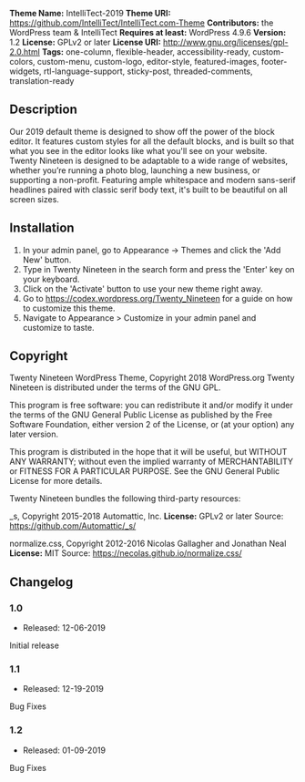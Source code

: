 **Theme Name:** IntelliTect-2019
**Theme URI:** https://github.com/IntelliTect/IntelliTect.com-Theme
**Contributors:** the WordPress team & IntelliTect
**Requires at least:** WordPress 4.9.6
**Version:** 1.2
**License:** GPLv2 or later
**License URI:** http://www.gnu.org/licenses/gpl-2.0.html
**Tags:** one-column, flexible-header, accessibility-ready, custom-colors, custom-menu, custom-logo, editor-style, featured-images, footer-widgets, rtl-language-support, sticky-post, threaded-comments, translation-ready

## Description

Our 2019 default theme is designed to show off the power of the block editor. It features custom styles for all the default blocks, and is built so that what you see in the editor looks like what you'll see on your website. Twenty Nineteen is designed to be adaptable to a wide range of websites, whether you’re running a photo blog, launching a new business, or supporting a non-profit. Featuring ample whitespace and modern sans-serif headlines paired with classic serif body text, it's built to be beautiful on all screen sizes.

## Installation

1. In your admin panel, go to Appearance -> Themes and click the 'Add New' button.
2. Type in Twenty Nineteen in the search form and press the 'Enter' key on your keyboard.
3. Click on the 'Activate' button to use your new theme right away.
4. Go to https://codex.wordpress.org/Twenty_Nineteen for a guide on how to customize this theme.
5. Navigate to Appearance > Customize in your admin panel and customize to taste.

## Copyright

Twenty Nineteen WordPress Theme, Copyright 2018 WordPress.org
Twenty Nineteen is distributed under the terms of the GNU GPL.

This program is free software: you can redistribute it and/or modify
it under the terms of the GNU General Public License as published by
the Free Software Foundation, either version 2 of the License, or
(at your option) any later version.

This program is distributed in the hope that it will be useful,
but WITHOUT ANY WARRANTY; without even the implied warranty of
MERCHANTABILITY or FITNESS FOR A PARTICULAR PURPOSE. See the
GNU General Public License for more details.

Twenty Nineteen bundles the following third-party resources:

_s, Copyright 2015-2018 Automattic, Inc.
**License:** GPLv2 or later
Source: https://github.com/Automattic/_s/

normalize.css, Copyright 2012-2016 Nicolas Gallagher and Jonathan Neal
**License:** MIT
Source: https://necolas.github.io/normalize.css/

## Changelog

### 1.0

* Released: 12-06-2019

Initial release

### 1.1

* Released: 12-19-2019

Bug Fixes

### 1.2

* Released: 01-09-2019

Bug Fixes
